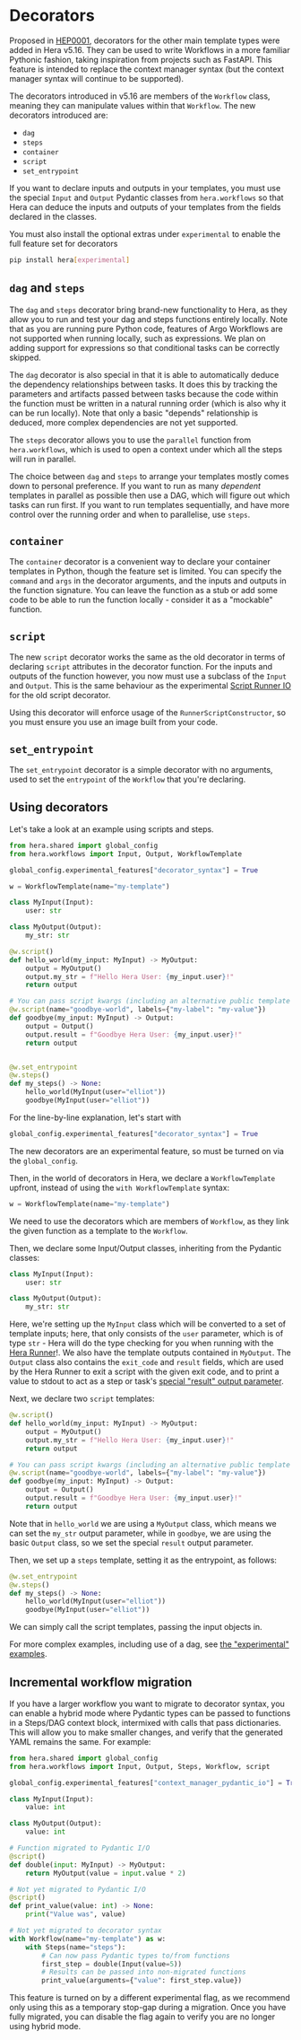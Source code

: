 # Decorators

Proposed in [HEP0001](https://github.com/argoproj-labs/hera/blob/73861b/proposals/heps/0001-decorators.md), decorators
for the other main template types were added in Hera v5.16. They can be used to write Workflows in a more familiar
Pythonic fashion, taking inspiration from projects such as FastAPI. This feature is intended to replace the context
manager syntax (but the context manager syntax will continue to be supported).

The decorators introduced in v5.16 are members of the `Workflow` class, meaning they can manipulate values within that
`Workflow`. The new decorators introduced are:

* `dag`
* `steps`
* `container`
* `script`
* `set_entrypoint`

If you want to declare inputs and outputs in your templates, you must use the special `Input` and `Output` Pydantic
classes from `hera.workflows` so that Hera can deduce the inputs and outputs of your templates from the fields declared
in the classes.

You must also install the optional extras under `experimental` to enable the full feature set for decorators

```bash
pip install hera[experimental]
```

## `dag` and `steps`

The `dag` and `steps` decorator bring brand-new functionality to Hera, as they allow you to run and test your dag and
steps functions entirely locally. Note that as you are running pure Python code, features of Argo Workflows are not
supported when running locally, such as expressions. We plan on adding support for expressions so that conditional tasks
can be correctly skipped.

The `dag` decorator is also special in that it is able to automatically deduce the dependency relationships between
tasks. It does this by tracking the parameters and artifacts passed between tasks because the code within the function
must be written in a natural running order (which is also why it can be run locally). Note that only a basic "depends"
relationship is deduced, more complex dependencies are not yet supported.

The `steps` decorator allows you to use the `parallel` function from `hera.workflows`, which is used to open a context under which all the steps will run in parallel.

The choice between `dag` and `steps` to arrange your templates mostly comes down to personal preference. If you want to
run as many _dependent_ templates in parallel as possible then use a DAG, which will figure out which tasks can run
first. If you want to run templates sequentially, and have more control over the running order and when to parallelise,
use `steps`.

## `container`

The `container` decorator is a convenient way to declare your container templates in Python, though the feature set is
limited. You can specify the `command` and `args` in the decorator arguments, and the inputs and outputs in the function
signature. You can leave the function as a stub or add some code to be able to run the function locally - consider it as
a "mockable" function.

## `script`

The new `script` decorator works the same as the old decorator in terms of declaring `script` attributes in the
decorator function. For the inputs and outputs of the function however, you now must use a subclass of the `Input` and
`Output`. This is the same behaviour as the experimental [Script Runner IO](./script-runner-io.md) for the old script
decorator.

Using this decorator will enforce usage of the `RunnerScriptConstructor`, so you must ensure you use an image built from
your code.

## `set_entrypoint`

The `set_entrypoint` decorator is a simple decorator with no arguments, used to set the `entrypoint` of the `Workflow` that you're declaring.

## Using decorators

Let's take a look at an example using scripts and steps.

```py
from hera.shared import global_config
from hera.workflows import Input, Output, WorkflowTemplate

global_config.experimental_features["decorator_syntax"] = True

w = WorkflowTemplate(name="my-template")

class MyInput(Input):
    user: str

class MyOutput(Output):
    my_str: str

@w.script()
def hello_world(my_input: MyInput) -> MyOutput:
    output = MyOutput()
    output.my_str = f"Hello Hera User: {my_input.user}!"
    return output

# You can pass script kwargs (including an alternative public template name) in the decorator
@w.script(name="goodbye-world", labels={"my-label": "my-value"})
def goodbye(my_input: MyInput) -> Output:
    output = Output()
    output.result = f"Goodbye Hera User: {my_input.user}!"
    return output


@w.set_entrypoint
@w.steps()
def my_steps() -> None:
    hello_world(MyInput(user="elliot"))
    goodbye(MyInput(user="elliot"))
```

For the line-by-line explanation, let's start with

```py
global_config.experimental_features["decorator_syntax"] = True
```

The new decorators are an experimental feature, so must be turned on via the `global_config`.

Then, in the world of decorators in Hera, we declare a `WorkflowTemplate` upfront, instead of using the `with WorkflowTemplate` syntax:

```py
w = WorkflowTemplate(name="my-template")
```

We need to use the decorators which are members of `Workflow`, as they link the given function as a template to the `Workflow`.

Then, we declare some Input/Output classes, inheriting from the Pydantic classes:

```py
class MyInput(Input):
    user: str

class MyOutput(Output):
    my_str: str
```

Here, we're setting up the `MyInput` class which will be converted to a set of template inputs; here, that only consists
of the `user` parameter, which is of type `str` - Hera will do the type checking for you when running with the
[Hera Runner](./script-basics.md#runnerscriptconstructor)!. We also have the template outputs contained in `MyOutput`. The `Output` class also contains the
`exit_code` and `result` fields, which are used by the Hera Runner to exit a script with the given exit code, and to
print a value to stdout to act as a step or task's
[special "result" output parameter](https://argo-workflows.readthedocs.io/en/stable/walk-through/output-parameters/#result-output-parameter).

Next, we declare two `script` templates:

```py
@w.script()
def hello_world(my_input: MyInput) -> MyOutput:
    output = MyOutput()
    output.my_str = f"Hello Hera User: {my_input.user}!"
    return output

# You can pass script kwargs (including an alternative public template name) in the decorator
@w.script(name="goodbye-world", labels={"my-label": "my-value"})
def goodbye(my_input: MyInput) -> Output:
    output = Output()
    output.result = f"Goodbye Hera User: {my_input.user}!"
    return output
```

Note that in `hello_world` we are using a `MyOutput` class, which means we can set the `my_str` output parameter, while
in `goodbye`, we are using the basic `Output` class, so we set the special `result` output parameter.

Then, we set up a `steps` template, setting it as the entrypoint, as follows:

```py
@w.set_entrypoint
@w.steps()
def my_steps() -> None:
    hello_world(MyInput(user="elliot"))
    goodbye(MyInput(user="elliot"))
```

We can simply call the script templates, passing the input objects in.

For more complex examples, including use of a dag, see
[the "experimental" examples](../examples/workflows/experimental/new_dag_decorator_params.md).

## Incremental workflow migration

If you have a larger workflow you want to migrate to decorator syntax, you can enable a hybrid mode where Pydantic types can be passed to functions in a Steps/DAG context block, intermixed with calls that pass dictionaries. This will allow you to make smaller changes, and verify that the generated YAML remains the same. For example:

```py
from hera.shared import global_config
from hera.workflows import Input, Output, Steps, Workflow, script

global_config.experimental_features["context_manager_pydantic_io"] = True

class MyInput(Input):
    value: int

class MyOutput(Output):
    value: int

# Function migrated to Pydantic I/O
@script()
def double(input: MyInput) -> MyOutput:
    return MyOutput(value = input.value * 2)

# Not yet migrated to Pydantic I/O
@script()
def print_value(value: int) -> None:
    print("Value was", value)

# Not yet migrated to decorator syntax
with Workflow(name="my-template") as w:
    with Steps(name="steps"):
        # Can now pass Pydantic types to/from functions
        first_step = double(Input(value=5))
        # Results can be passed into non-migrated functions
        print_value(arguments={"value": first_step.value})
```

This feature is turned on by a different experimental flag, as we recommend only using this as a temporary stop-gap during a migration. Once you have fully migrated, you can disable the flag again to verify you are no longer using hybrid mode.
